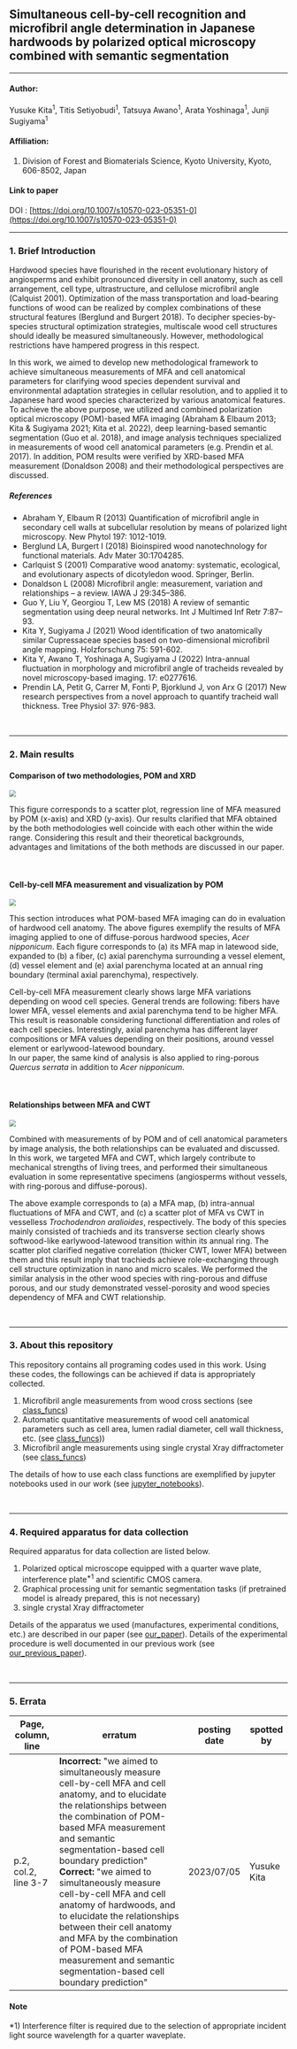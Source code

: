 ## Simultaneous cell-by-cell recognition and microfibril angle determination in Japanese hardwoods by polarized optical microscopy combined with semantic segmentation

-----

#### **Author**: 

Yusuke Kita<sup>1</sup>, Titis Setiyobudi<sup>1</sup>, Tatsuya Awano<sup>1</sup>, Arata Yoshinaga<sup>1</sup>, Junji Sugiyama<sup>1</sup>

#### **Affiliation**: 

1. Division of Forest and Biomaterials Science, Kyoto University, Kyoto, 606-8502, Japan

#### **Link to paper**

DOI : [https://doi.org/10.1007/s10570-023-05351-0](https://doi.org/10.1007/s10570-023-05351-0)

-----

### 1. Brief Introduction

Hardwood species have flourished in the recent evolutionary history of angiosperms and exhibit pronounced diversity in cell anatomy, such as cell arrangement, cell type, ultrastructure, and cellulose microfibril angle (Calquist 2001). Optimization of the mass transportation and load-bearing functions of wood can be realized by complex combinations of these structural features (Berglund and Burgert 2018). To decipher species-by-species structural optimization strategies, multiscale wood cell structures should ideally be measured simultaneously. However, methodological restrictions have hampered progress in this respect. <br>

In this work, we aimed to develop new methodological framework to achieve simultaneous measurements of MFA and cell anatomical parameters for clarifying wood species dependent survival  and environmental adaptation strategies in cellular resolution, and to applied it to Japanese hard wood species characterized by various anatomical features. To achieve the above purpose, we utilized and combined polarization optical microscopy (POM)-based MFA imaging (Abraham & Elbaum 2013; Kita & Sugiyama 2021; Kita et al. 2022), deep learning-based semantic segmentation (Guo et al. 2018), and image analysis techniques specialized in measurements of wood cell anatomical parameters (e.g. Prendin et al. 2017). In addition, POM results were verified by XRD-based MFA measurement (Donaldson 2008) and their methodological perspectives are discussed.<br>



##### References

- Abraham Y, Elbaum R (2013) Quantification of microfibril angle in secondary cell walls at subcellular resolution by means of polarized light microscopy. New Phytol 197: 1012-1019.
- Berglund LA, Burgert I (2018) Bioinspired wood nanotechnology for functional materials. Adv Mater 30:1704285.
- Carlquist S (2001) Comparative wood anatomy: systematic, ecological, and evolutionary aspects of dicotyledon wood. Springer, Berlin.
- Donaldson L (2008) Microfibril angle: measurement, variation and relationships – a review. IAWA J 29:345–386.
- Guo Y, Liu Y, Georgiou T, Lew MS (2018) A review of semantic segmentation using deep neural networks. Int J Multimed Inf Retr 7:87–93.
- Kita Y, Sugiyama J (2021) Wood identification of two anatomically similar Cupressaceae species based on two-dimensional microfibril angle mapping. Holzforschung 75: 591-602.
- Kita Y, Awano T, Yoshinaga A, Sugiyama J (2022) Intra-annual fluctuation in morphology and microfibril angle of tracheids revealed by novel microscopy-based imaging. 17: e0277616.
- Prendin LA, Petit G, Carrer M, Fonti P, Bjorklund J, von Arx G (2017) New research perspectives from a novel approach to quantify tracheid wall thickness. Tree Physiol 37: 976-983.

&nbsp;

----

### 2. Main results

#### Comparison of two methodologies, POM and XRD

<img src="./Figs/Fig1.PNG" style="zoom:75%;" />

This figure corresponds to a scatter plot, regression line of MFA measured by POM (x-axis) and XRD (y-axis). Our results clarified that MFA obtained by the both methodologies well coincide with each other within the wide range. Considering this result and their theoretical backgrounds, advantages and limitations of the both methods are discussed in our paper.

&nbsp;

#### Cell-by-cell MFA measurement and visualization by POM

<img src="./Figs/Fig2.PNG" style="zoom:75%;" />

This section introduces what POM-based MFA imaging can do in evaluation of hardwood cell anatomy. The above figures exemplify the results of MFA imaging applied to one of diffuse-porous hardwood species, *Acer nipponicum*. Each figure corresponds to (a) its MFA map in latewood side, expanded to (b) a fiber, (c) axial parenchyma surrounding a vessel element, (d) vessel element and (e) axial parenchyma located at an annual ring boundary (terminal axial parenchyma), respectively.<br>

Cell-by-cell MFA measurement clearly shows large MFA variations depending on wood cell species. General trends are following: fibers have lower MFA, vessel elements and axial parenchyma tend to be higher MFA. This result is reasonable considering functional differentiation and roles of each cell species. Interestingly, axial parenchyma has different layer compositions or MFA values depending on their positions, around vessel element or earlywood-latewood boundary.<br>In our paper, the same kind of analysis is also applied to ring-porous *Quercus serrata* in addition to *Acer nipponicum*.

&nbsp;

#### Relationships between MFA and CWT

<img src="./Figs/Fig4.PNG" style="zoom:75%;" />

Combined with measurements of by POM and of cell anatomical parameters by image analysis, the both relationships can be evaluated and discussed. In this work, we targeted MFA and CWT, which largely contribute to mechanical strengths of living trees, and performed their simultaneous evaluation in some representative specimens (angiosperms without vessels, with ring-porous and diffuse-porous). <br>

The above example corresponds to (a) a MFA map, (b) intra-annual fluctuations of MFA and CWT, and (c) a scatter plot of MFA vs CWT in vesselless *Trochodendron aralioides*, respectively. The body of this species mainly consisted of trachieds and its transverse section clearly shows softwood-like earlywood-latewood transition within its annual ring. The scatter plot clarified negative correlation (thicker CWT, lower MFA) between them and this result imply that trachieds achieve role-exchanging through cell structure optimization in nano and micro scales. We performed the similar analysis in the other wood species with ring-porous and diffuse porous, and our study demonstrated vessel-porosity  and wood species dependency of MFA and CWT relationship.<br>

&nbsp;

-----

### 3. About this repository

This repository contains all programing codes used in this work. Using these codes, the followings can be achieved if data is appropriately collected.<br> 

1. Microfibril angle measurements from wood cross sections
   (see [class_funcs](https://github.com/pywood21/po_mfa_2023/tree/main/src/class_func/POM))
2. Automatic quantitative measurements of wood cell anatomical parameters such as cell area, lumen radial diameter, cell wall thickness, etc.
   (see [class_funcs](https://github.com/pywood21/po_mfa_2023/tree/main/src/class_func/Segmentation)))
3. Microfibril angle measurements using single crystal Xray diffractometer
   (see [class_funcs](https://github.com/pywood21/po_mfa_2023/tree/main/src/class_func/Xray))

The details of how to use each class functions are exemplified by jupyter notebooks used in our work (see [jupyter_notebooks](https://github.com/pywood21/po_mfa_2023/tree/main/src/jupyter_notebooks)).<br>

&nbsp;

----

### 4. Required apparatus for data collection

Required apparatus for data collection are listed below.<br>

1. Polarized optical microscope equipped with a quarter wave plate, interference plate<sup>*1</sup> and scientific CMOS camera.
2. Graphical processing unit for semantic segmentation tasks (if pretrained model is already prepared, this is not necessary)
3. single crystal Xray diffractometer

Details of the apparatus we used (manufactures, experimental conditions, etc.) are described in our paper (see [our_paper](https://doi.org/10.1007/s10570-023-05351-0)). Details of the experimental procedure is well documented in our previous work (see [our_previous_paper](https://journals.plos.org/plosone/article?id=10.1371/journal.pone.0277616)).

&nbsp;

-----

### 5. Errata

| Page, column, line   | erratum                                                      | posting date | spotted by  |
| -------------------- | ------------------------------------------------------------ | ------------ | ----------- |
| p.2, col.2, line 3-7 | **Incorrect:** "we aimed to simultaneously measure cell-by-cell MFA and cell anatomy, and to elucidate the relationships between the combination of POM-based MFA measurement and semantic segmentation-based cell boundary prediction"<br />**Correct:** "we aimed to simultaneously measure cell-by-cell MFA and cell anatomy of hardwoods, and to elucidate the relationships between their cell anatomy and MFA by the combination of POM-based MFA measurement and semantic segmentation-based cell boundary prediction" | 2023/07/05   | Yusuke Kita |



#### **Note**

*1) Interference filter is required due to the selection of appropriate incident light source wavelength for a quarter waveplate.





 



